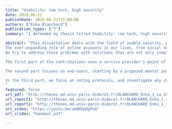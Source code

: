 ```yaml
---
title: "Usability: low tech, high security"
date: 2019-06-21
publishDate: 2019-06-21T15:00:00
authors: ["Enka Blanchard"]
publication_types: ["7"]
summary: "I defended my thesis titled Usability: low tech, high security on June 21st, 2019, before the following jury:\n Nicolas Schabanel and Ted Selker (directors);\n Michelle Mazurek ([report](http://theses.md.univ-paris-diderot.fr/BLANCHARD_Enka_1_va_20190621.pdf)), David Naccache, Peter Y. A. Ryan (reviewers);\n Adrian Kosowski (examiner) and Marine Minier (examiner and president of the jury)."

abstract: "This dissertation deals with the field of usable security, particularly in the contexts of online authentication and verifiable voting systems.
The ever-expanding role of online accounts in our lives, from social networks to banking or online voting, has led to some initially counterproductive solutions. As recent research has shown, the problem is not just technical but has a very real psychosocial component. Password-based authentication, the subject of most of this thesis, is intrinsically linked to the unconscious mechanisms people use when interacting with security systems. Everyday, users face trade-offs between protecting their security and spending valuable mental resources, with a choice made harder by conflicting recommendations, a lack of standards, and the ad-hoc constraints still frequently encountered. Moreover, as recent results from usable security are often ignored, the problem might stem from a fundamental disconnect between the users, the developers and the researchers. 
We try to address those problems with solutions that are not only simplified for the user's sake but also for the developer's. To this end, we use tools from cryptography and psychology, and report on seven usability experiments.

The first part of the contributions uses a service provider's point of view, with two tools to improve the end-user's experience without requiring their cooperation. We start by analysing how easily codes of different structures can be transcribed, with a proposal that reduces error rates while increasing speed. We then look at how servers can accept typos in passwords without changing the general hashing protocol, and how this could improve security. 

The second part focuses on end-users, starting by a proposed mental password manager that only depends on remembering only a single passphrase and PIN, with guarantees on the mutual security of generated passwords if some get stolen. We also provide a better way to create such passphrases. As mental computing models are central to expanding this field, we finish by empirically showing why the main model used today is not adapted to the purpose.

In the third part, we focus on voting protocols, and investigate why changing the ones used in practice is an uphill battle. We try to answer a demand for simple paper-based systems by providing low-tech versions of the first paper-based verifiable voting scheme. To conclude, we propose a set of low-tech primitives combined in a protocol that allows usable verifiable voting with no electronic means in small elections.
"
featured: false
url_pdf: "http://theses.md.univ-paris-diderot.fr/BLANCHARD_Enka_1_va_20190621.pdf"
url_report1: "http://theses.md.univ-paris-diderot.fr/BLANCHARD_Enka_1_va_20190621.pdf"
url_report2: "http://theses.md.univ-paris-diderot.fr/BLANCHARD_Enka_1_va_20190621.pdf"
url_video: "https://youtu.be/zmQ0UpDgPvQ"
url_slides: "handout.pdf"

---
```



